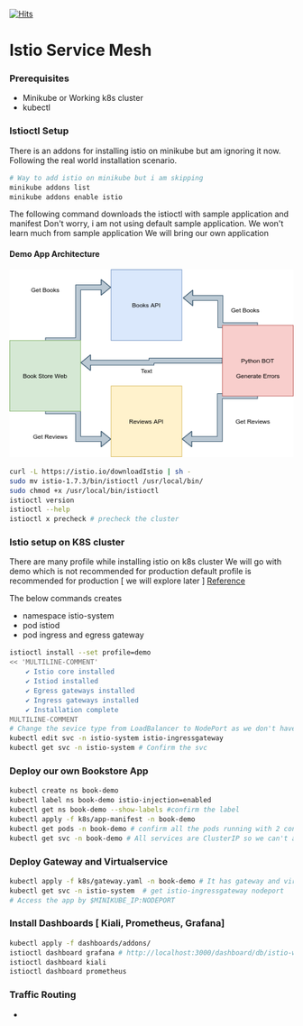 [![Hits](https://hits.seeyoufarm.com/api/count/incr/badge.svg?url=https%3A%2F%2Fgithub.com%2Fakilans%2Fservice-mesh%2Ftree%2Fmain%2Fistio&count_bg=%2379C83D&title_bg=%23555555&icon=&icon_color=%23E7E7E7&title=hits&edge_flat=false)](https://hits.seeyoufarm.com)

# Istio Service Mesh

### Prerequisites

- Minikube or Working k8s cluster
- kubectl

### Istioctl Setup

There is an addons for installing istio on minikube but am ignoring it now.
Following the real world installation scenario.

```bash
# Way to add istio on minikube but i am skipping
minikube addons list
minikube addons enable istio
```

The following command downloads the istioctl with sample application and manifest
Don't worry, i am not using default sample application. We won't learn much from sample application
We will bring our own application

#### Demo App Architecture

![Books Store Web - Books API - Reviews API - Python BOT ](https://github.com/akilans/service-mesh/blob/main/images/svc-mesh.png?raw=true)

```bash
curl -L https://istio.io/downloadIstio | sh -
sudo mv istio-1.7.3/bin/istioctl /usr/local/bin/
sudo chmod +x /usr/local/bin/istioctl
istioctl version
istioctl --help
istioctl x precheck # precheck the cluster
```

### Istio setup on K8S cluster

There are many profile while installing istio on k8s cluster
We will go with demo which is not recommended for production
default profile is recommended for production [ we will explore later ]
[Reference](https://istio.io/latest/docs/setup/additional-setup/config-profiles/)

The below commands creates

- namespace istio-system
- pod istiod
- pod ingress and egress gateway

```bash
istioctl install --set profile=demo
<< 'MULTILINE-COMMENT'
    ✔ Istio core installed
    ✔ Istiod installed
    ✔ Egress gateways installed
    ✔ Ingress gateways installed
    ✔ Installation complete
MULTILINE-COMMENT
# Change the sevice type from LoadBalancer to NodePort as we don't have LoadBalancer
kubectl edit svc -n istio-system istio-ingressgateway
kubectl get svc -n istio-system # Confirm the svc
```

### Deploy our own Bookstore App

```bash
kubectl create ns book-demo
kubectl label ns book-demo istio-injection=enabled
kubectl get ns book-demo --show-labels #confirm the label
kubectl apply -f k8s/app-manifest -n book-demo
kubectl get pods -n book-demo # confirm all the pods running with 2 containers
kubectl get svc -n book-demo # All services are ClusterIP so we can't access it directly
```

### Deploy Gateway and Virtualservice

```bash
kubectl apply -f k8s/gateway.yaml -n book-demo # It has gateway and virtualservice
kubectl get svc -n istio-system  # get istio-ingressgateway nodeport
# Access the app by $MINIKUBE_IP:NODEPORT
```

### Install Dashboards [ Kiali, Prometheus, Grafana]

```bash
kubectl apply -f dashboards/addons/
istioctl dashboard grafana # http://localhost:3000/dashboard/db/istio-workload-dashboard
istioctl dashboard kiali
istioctl dashboard prometheus
```

### Traffic Routing

-
